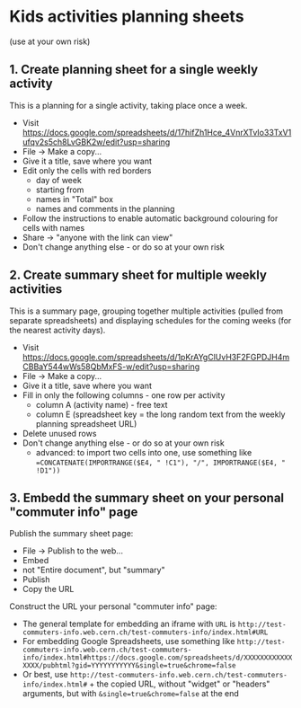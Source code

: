 # Kids activities planning sheets

(use at your own risk)

## 1. Create planning sheet for a single weekly activity

This is a planning for a single activity, taking place once a week.

* Visit https://docs.google.com/spreadsheets/d/17hifZh1Hce_4VnrXTvIo33TxV1ufqv2s5ch8LvGBK2w/edit?usp=sharing
* File -> Make a copy...
* Give it a title, save where you want
* Edit only the cells with red borders
  - day of week
  - starting from
  - names in "Total" box
  - names and comments in the planning
* Follow the instructions to enable automatic background colouring for cells with names
* Share -> "anyone with the link can view"
* Don't change anything else - or do so at your own risk

## 2. Create summary sheet for multiple weekly activities 

This is a summary page, grouping together multiple activities (pulled from separate spreadsheets) and displaying schedules for the coming weeks (for the nearest activity days).

* Visit https://docs.google.com/spreadsheets/d/1pKrAYgClUvH3F2FGPDJH4mCBBaY544wWs58QbMxFS-w/edit?usp=sharing
* File -> Make a copy...
* Give it a title, save where you want
* Fill in only the following columns - one row per activity
  - column A (activity name) - free text
  - column E (spreadsheet key = the long random text from the weekly planning spreadsheet URL)
* Delete unused rows
* Don't change anything else - or do so at your own risk
  - advanced: to import two cells into one, use something like `=CONCATENATE(IMPORTRANGE($E4, " !C1"), "/", IMPORTRANGE($E4, " !D1"))` 

## 3. Embedd the summary sheet on your personal "commuter info" page

Publish the summary sheet page:
* File -> Publish to the web...
* Embed
* not "Entire document", but "summary"
* Publish
* Copy the URL

Construct the URL your personal "commuter info" page:
* The general template for embedding an iframe with `URL` is `http://test-commuters-info.web.cern.ch/test-commuters-info/index.html#URL`
* For embedding Google Spreadsheets, use something like `http://test-commuters-info.web.cern.ch/test-commuters-info/index.html#https://docs.google.com/spreadsheets/d/XXXXXXXXXXXXXXXX/pubhtml?gid=YYYYYYYYYYY&single=true&chrome=false`
* Or best, use `http://test-commuters-info.web.cern.ch/test-commuters-info/index.html#` + the copied URL, without "widget" or "headers" arguments, but with `&single=true&chrome=false` at the end

